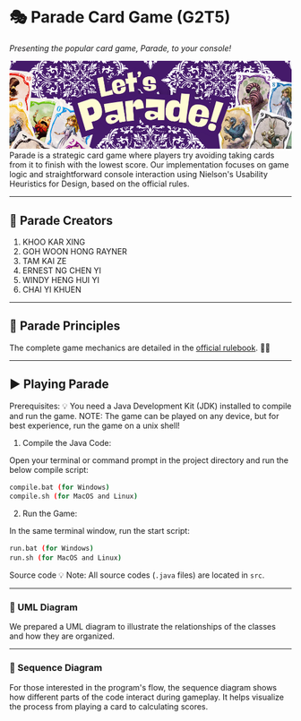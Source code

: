 # 🎭 Parade Card Game (G2T5)

*Presenting the popular card game, Parade, to your console!*

![App Screenshot](images/parade_banner.png)
Parade is a strategic card game where players try avoiding taking cards from it to finish with the lowest score.  Our implementation focuses on game logic and straightforward console interaction using Nielson's Usability Heuristics for Design, based on the official rules.

---

## 👥 Parade Creators

1.  KHOO KAR XING
2.  GOH WOON HONG RAYNER
3.  TAM KAI ZE
4.  ERNEST NG CHEN YI
5.  WINDY HENG HUI YI
6.  CHAI YI KHUEN

---

## 📜 Parade Principles

The complete game mechanics are detailed in the [official rulebook](https://cdn.1j1ju.com/medias/8f/7e/8f-parade-rulebook.pdf). 🎪✨  

---

## ▶️ Playing Parade

Prerequisites: 
💡 You need a Java Development Kit (JDK) installed to compile and run the game.
NOTE: The game can be played on any device, but for best experience, run the game on a unix shell!

1. Compile the Java Code:

Open your terminal or command prompt in the project directory and run the below compile script:

```bash
compile.bat (for Windows)
compile.sh (for MacOS and Linux)
```
2. Run the Game:

In the same terminal window, run the start script:

```bash
run.bat (for Windows)
run.sh (for MacOS and Linux)
```

Source code
💡 Note: All source codes (`.java` files) are located in `src`.

---

### 🧱 UML Diagram
We prepared a UML diagram to illustrate the relationships of the classes and how they are organized.

---

### 🔁 Sequence Diagram
For those interested in the program's flow, the sequence diagram shows how different parts of the code interact during gameplay. It helps visualize the process from playing a card to calculating scores.


